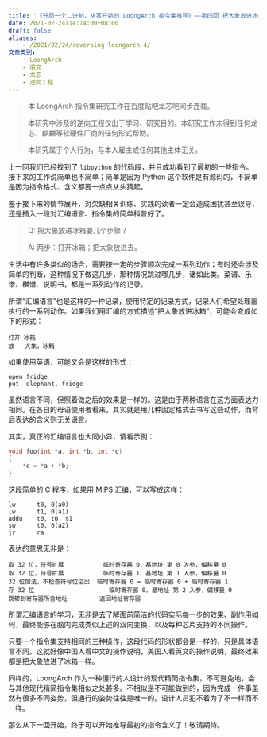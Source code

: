 ```yaml
---
title: '《开局一个二进制，从零开始的 LoongArch 指令集推导》——第四回 把大象放进冰箱'
date: 2021-02-24T14:14:00+08:00
draft: false
aliases:
    - /2021/02/24/reversing-loongarch-4/
文章类别:
    - LoongArch
    - 旧文
    - 龙芯
    - 逆向工程
---
```


> 本 LoongArch 指令集研究工作在百度贴吧龙芯吧同步连载。
>
> 本研究中涉及的逆向工程仅出于学习、研究目的。本研究工作未得到任何龙芯、麒麟等软硬件厂商的任何形式帮助。
>
> 本研究属于个人行为，与本人雇主或任何其他主体无关。

上一回我们已经找到了 `libpython` 的代码段，并且成功看到了最初的一些指令。接下来的工作说简单也不简单；简单是因为 Python 这个软件是有源码的，不简单是因为指令格式、含义都要一点点从头猜起。

鉴于接下来的情节展开，对欠缺相关训练、实践的读者一定会造成困扰甚至误导，还是插入一段对汇编语言、指令集的简单科普好了。

> Q: 把大象放进冰箱要几个步骤？
>
> A: 两步：打开冰箱；把大象放进去。

生活中有许多类似的场合，需要按一定的步骤顺次完成一系列动作；有时还会涉及简单的判断，这种情况下做这几步，那种情况跳过哪几步，诸如此类。菜谱、乐谱、棋谱、说明书，都是一系列动作的记录。

所谓“汇编语言”也是这样的一种记录，使用特定的记录方式，记录人们希望处理器执行的一系列动作。如果我们用汇编的方式描述“把大象放进冰箱”，可能会变成如下的形式：

```plain
打开 冰箱
放   大象，冰箱
```

如果使用英语，可能又会是这样的形式：

```plain
open fridge
put  elephant, fridge
```

虽然语言不同，但照着做之后的效果是一样的。这是由于两种语言在这方面表达力相同。在各自的母语使用者看来，其实就是用几种固定格式去书写这些动作，而背后表达的含义则无关语言。

其实，真正的汇编语言也大同小异，请看示例：

```c
void foo(int *a, int *b, int *c)
{
    *c = *a + *b;
}
```

这段简单的 C 程序，如果用 MIPS 汇编，可以写成这样：

```plain
lw      t0, 0(a0)
lw      t1, 0(a1)
addu    t0, t0, t1
sw      t0, 0(a2)
jr      ra
```

表达的意思无非是：

```plain
取 32 位，符号扩展           临时寄存器 0，基地址 第 0 入参，偏移量 0
取 32 位，符号扩展           临时寄存器 1，基地址 第 1 入参，偏移量 0
32 位加法，不检查符号位溢出  临时寄存器 0 = 临时寄存器 0 + 临时寄存器 1
存 32 位                     临时寄存器 0，基地址 第 2 入参，偏移量 0
跳转到寄存器所含地址         返回地址寄存器
```

所谓汇编语言的学习，无非是去了解面前简洁的代码实际每一步的效果、副作用如何，最终能够在脑内完成类似上述的双向变换，以及每种芯片支持的不同操作。

只要一个指令集支持相同的三种操作，这段代码的形状都会是一样的，只是具体语言不同。这就好像中国人看中文的操作说明，美国人看英文的操作说明，最终效果都是把大象放进了冰箱一样。

同样的，LoongArch 作为一种懂行的人设计的现代精简指令集，不可避免地，会与其他现代精简指令集相似之处甚多。不相似是不可能做到的，因为完成一件事虽然有很多不同姿势，但通行的姿势往往是唯一的。设计人员犯不着为了不一样而不一样。

那么从下一回开始，终于可以开始推导最初的指令含义了！敬请期待。
